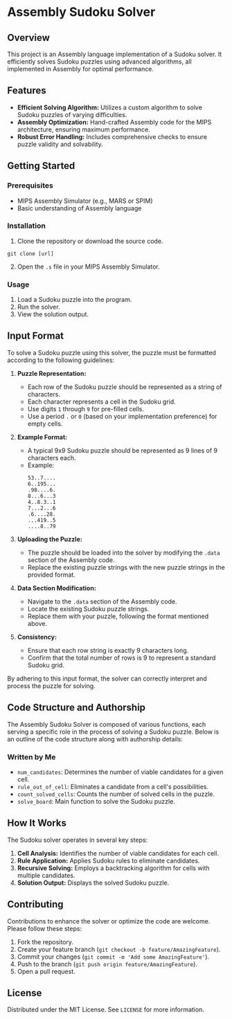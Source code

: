 # Assembly Sudoku Solver

## Overview
This project is an Assembly language implementation of a Sudoku solver. It efficiently solves Sudoku puzzles using advanced algorithms, all implemented in Assembly for optimal performance.

## Features
- **Efficient Solving Algorithm:** Utilizes a custom algorithm to solve Sudoku puzzles of varying difficulties.
- **Assembly Optimization:** Hand-crafted Assembly code for the MIPS architecture, ensuring maximum performance.
- **Robust Error Handling:** Includes comprehensive checks to ensure puzzle validity and solvability.

## Getting Started

### Prerequisites
- MIPS Assembly Simulator (e.g., MARS or SPIM)
- Basic understanding of Assembly language

### Installation
1. Clone the repository or download the source code.
```
git clone [url]
```
2. Open the `.s` file in your MIPS Assembly Simulator.

### Usage
1. Load a Sudoku puzzle into the program.
2. Run the solver.
3. View the solution output.

## Input Format

To solve a Sudoku puzzle using this solver, the puzzle must be formatted according to the following guidelines:

1. **Puzzle Representation:**
   - Each row of the Sudoku puzzle should be represented as a string of characters.
   - Each character represents a cell in the Sudoku grid.
   - Use digits `1` through `9` for pre-filled cells.
   - Use a period `.` or `0` (based on your implementation preference) for empty cells.

2. **Example Format:**
   - A typical 9x9 Sudoku puzzle should be represented as 9 lines of 9 characters each.
   - Example:
     ```
     53..7....
     6..195...
     .98....6.
     8...6...3
     4..8.3..1
     7...2...6
     .6....28.
     ...419..5
     ....8..79
     ```

3. **Uploading the Puzzle:**
   - The puzzle should be loaded into the solver by modifying the `.data` section of the Assembly code.
   - Replace the existing puzzle strings with the new puzzle strings in the provided format.

4. **Data Section Modification:**
   - Navigate to the `.data` section of the Assembly code.
   - Locate the existing Sudoku puzzle strings.
   - Replace them with your puzzle, following the format mentioned above.

5. **Consistency:**
   - Ensure that each row string is exactly 9 characters long.
   - Confirm that the total number of rows is 9 to represent a standard Sudoku grid.

By adhering to this input format, the solver can correctly interpret and process the puzzle for solving.

## Code Structure and Authorship

The Assembly Sudoku Solver is composed of various functions, each serving a specific role in the process of solving a Sudoku puzzle. Below is an outline of the code structure along with authorship details:

### Written by Me
- `num_candidates`: Determines the number of viable candidates for a given cell.
- `rule_out_of_cell`: Eliminates a candidate from a cell's possibilities.
- `count_solved_cells`: Counts the number of solved cells in the puzzle.
- `solve_board`: Main function to solve the Sudoku puzzle.

## How It Works
The Sudoku solver operates in several key steps:
1. **Cell Analysis:** Identifies the number of viable candidates for each cell.
2. **Rule Application:** Applies Sudoku rules to eliminate candidates.
3. **Recursive Solving:** Employs a backtracking algorithm for cells with multiple candidates.
4. **Solution Output:** Displays the solved Sudoku puzzle.

## Contributing
Contributions to enhance the solver or optimize the code are welcome. Please follow these steps:
1. Fork the repository.
2. Create your feature branch (`git checkout -b feature/AmazingFeature`).
3. Commit your changes (`git commit -m 'Add some AmazingFeature'`).
4. Push to the branch (`git push origin feature/AmazingFeature`).
5. Open a pull request.

## License
Distributed under the MIT License. See `LICENSE` for more information.


